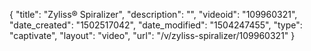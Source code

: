 {
    "title": "Zyliss&reg; Spiralizer",
    "description": "",
    "videoid": "109960321",
    "date_created": "1502517042",
    "date_modified": "1504247455",
    "type": "captivate",
    "layout": "video",
    "url": "\/v\/zyliss-spiralizer\/109960321"
}